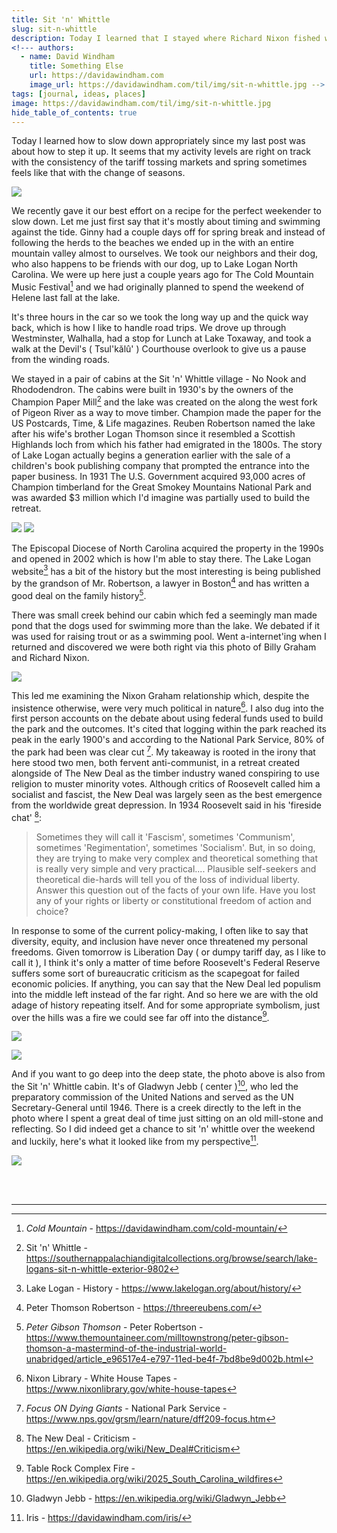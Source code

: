 ```yaml
---
title: Sit 'n' Whittle
slug: sit-n-whittle
description: Today I learned that I stayed where Richard Nixon fished with Billy Graham.
<!--- authors:
  - name: David Windham
    title: Something Else
    url: https://davidawindham.com
    image_url: https://davidawindham.com/til/img/sit-n-whittle.jpg -->
tags: [journal, ideas, places]
image: https://davidawindham.com/til/img/sit-n-whittle.jpg
hide_table_of_contents: true
---
```


Today I learned how to slow down appropriately since my last post was about how to step it up. It seems that my activity levels are right on track with the consistency of the tariff tossing markets and spring sometimes feels like that with the change of seasons.

<!-- truncate -->

![](/img/25.lake-logan.jpg)

We recently gave it our best effort on a recipe for the perfect weekender to slow down. Let me just first say that it's mostly about timing and swimming against the tide. Ginny had a couple days off for spring break and instead of following the herds to the beaches we ended up in the with an entire mountain valley almost to ourselves. We took our neighbors and their dog, who also happens to be friends with our dog, up to Lake Logan North Carolina. We were up here just a couple years ago for The Cold Mountain Music Festival[^1] and we had originally planned to spend the weekend of Helene last fall at the lake. 

It's three hours in the car so we took the long way up and the quick way back, which is how I like to handle road trips. We drove up through Westminster, Walhalla, had a stop for Lunch at Lake Toxaway, and took a walk at the Devil's ( Tsul'kălû' ) Courthouse overlook to give us a pause from the winding roads.

We stayed in a pair of cabins at the Sit 'n' Whittle village - No Nook and Rhododendron. The cabins were built in 1930's by the owners of the Champion Paper Mill[^2] and the lake was created on the along the west fork of Pigeon River as a way to move timber. Champion made the paper for the US Postcards, Time, & Life magazines. Reuben Robertson named the lake after his wife's brother Logan Thomson since it resembled a Scottish Highlands loch from which his father had emigrated in the 1800s. The story of Lake Logan actually begins a generation earlier with the sale of a children's book publishing company that prompted the entrance into the paper business. In 1931 The U.S. Government acquired 93,000 acres of Champion timberland for the Great Smokey Mountains National Park and was awarded $3 million which I'd imagine was partially used to build the retreat. 

![](/img/sit-n-whittle-no-nook-rhododendron.jpg)
![](/img/sit-n-whittle.jpg)

The Episcopal Diocese of North Carolina acquired the property in the 1990s and opened in 2002 which is how I'm able to stay there. The Lake Logan website[^3] has a bit of the history but the most interesting is being published by the grandson of Mr. Robertson, a lawyer in Boston[^4] and has written a good deal on the family history[^5]. 

There was small creek behind our cabin which fed a seemingly man made pond that the dogs used for swimming more than the lake. We debated if it was used for raising trout or as a swimming pool. Went a-internet'ing when I returned and discovered we were both right via this photo of Billy Graham and Richard Nixon.

![](/img/nixon-graham-lake-logan.jpg)

This led me examining the Nixon Graham relationship which, despite the insistence otherwise, were very much political in nature[^6]. I also dug into the first person accounts on the debate about using federal funds used to build the park and the outcomes. It's cited that logging within the park reached its peak in the early 1900's and according to the National Park Service, 80% of the park had been was clear cut [^7]. My takeaway is rooted in the irony that here stood two men, both fervent anti-communist, in a retreat created alongside of The New Deal as the timber industry waned conspiring to use religion to muster minority votes. Although critics of Roosevelt called him a socialist and fascist, the New Deal was largely seen as the best emergence from the worldwide great depression. In 1934 Roosevelt said in his 'fireside chat' [^8]:

>Sometimes they will call it 'Fascism', sometimes 'Communism', sometimes 'Regimentation', sometimes 'Socialism'. But, in so doing, they are trying to make very complex and theoretical something that is really very simple and very practical.... Plausible self-seekers and theoretical die-hards will tell you of the loss of individual liberty. Answer this question out of the facts of your own life. Have you lost any of your rights or liberty or constitutional freedom of action and choice?

In response to some of the current policy-making, I often like to say that diversity, equity, and inclusion have never once threatened my personal freedoms. Given tomorrow is Liberation Day ( or dumpy tariff day, as I like to call it ), I think it's only a matter of time before Roosevelt's Federal Reserve suffers some sort of bureaucratic criticism as the scapegoat for failed economic policies. If anything, you can say that the New Deal led populism into the middle left instead of the far right. And so here we are with the old adage of history repeating itself. And for some appropriate symbolism, just over the hills was a fire we could see far off into the distance[^9].

![](/img/25.devils-courthouse-fire.jpg)

![](/img/gladwyn-jebb-lake-logan.jpg)

And if you want to go deep into the deep state, the photo above is also from the Sit 'n' Whittle cabin. It's of Gladwyn Jebb ( center )[^10], who led the preparatory commission of the United Nations and served as the UN Secretary-General until 1946. There is a creek directly to the left in the photo where I spent a great deal of time just sitting on an old mill-stone and reflecting. So I did indeed get a chance to sit 'n' whittle over the weekend and luckily, here's what it looked like from my perspective[^11]. 

![](/img/25.lake-logan-iris.jpg)




<div><br/><br/></div>

---

[^1]: _Cold Mountain_ - https://davidawindham.com/cold-mountain/
[^2]: Sit 'n' Whittle - https://southernappalachiandigitalcollections.org/browse/search/lake-logans-sit-n-whittle-exterior-9802
[^3]: Lake Logan - History - https://www.lakelogan.org/about/history/
[^4]: Peter Thomson Robertson - https://threereubens.com/
[^5]: _Peter Gibson Thomson_ - Peter Robertson - https://www.themountaineer.com/milltownstrong/peter-gibson-thomson-a-mastermind-of-the-industrial-world-unabridged/article_e96517e4-e797-11ed-be4f-7bd8be9d002b.html
[^6]: Nixon Library - White House Tapes - https://www.nixonlibrary.gov/white-house-tapes
[^7]: _Focus ON Dying Giants_ - National Park Service - https://www.nps.gov/grsm/learn/nature/dff209-focus.htm
[^8]: The New Deal - Criticism - https://en.wikipedia.org/wiki/New_Deal#Criticism
[^9]: Table Rock Complex Fire - https://en.wikipedia.org/wiki/2025_South_Carolina_wildfires
[^10]: Gladwyn Jebb - https://en.wikipedia.org/wiki/Gladwyn_Jebb
[^11]: Iris - https://davidawindham.com/iris/

